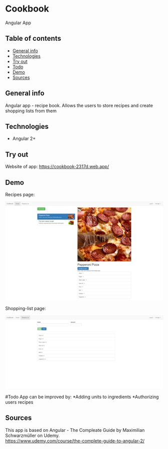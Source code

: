 # Cookbook
Angular App

## Table of contents
* [General info](#general-info)
* [Technologies](#technologies)
* [Try out](#try-out)
* [Todo](#todo)
* [Demo](#demo)
* [Sources](#sources)

## General info

Angular app - recipe book. Allows the users to store recipes and create shopping lists from them

## Technologies
* Angular 2+

## Try out
 Website of app:
 https://cookbook-2317d.web.app/


## Demo
Recipes page:

<p align="center">
  <img src="./demo/recipe.png" />
</p>
  
Shopping-list page:

<p align="center">
  <img src="./demo/shopping-list.png" />
</p>

#Todo
App can be improved by:
*Adding units to ingredients
*Authorizing users recipes
  

## Sources
This app is based on Angular - The Compleate Guide by Maximilian Schwarzmüller on Udemy.  
https://www.udemy.com/course/the-complete-guide-to-angular-2/
